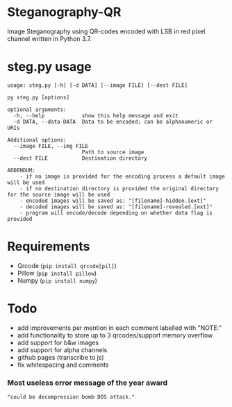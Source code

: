 # Steganography-QR
Image Steganography using QR-codes encoded with LSB in red pixel channel written in Python 3.7.

# steg.py usage
```
usage: steg.py [-h] [-d DATA] [--image FILE] [--dest FILE]

py steg.py [options]

optional arguments:
  -h, --help            show this help message and exit
  -d DATA, --data DATA  Data to be encoded; can be alphanumeric or URIs

Additional options:
  --image FILE, --img FILE
                        Path to source image
  --dest FILE           Destination directory

ADDENDUM:
    - if no image is provided for the encoding process a default image will be used
    - if no destination directory is provided the original directory for the source image will be used
    - encoded images will be saved as: "[filename]-hidden.[ext]"
    - decoded images will be saved as: "[filename]-revealed.[ext]"
    - program will encode/decode depending on whether data flag is provided
```

# Requirements
- Qrcode (`pip install qrcode[pil]`)
- Pillow (`pip install pillow`)
- Numpy (`pip install numpy`)

# Todo
- add improvements per mention in each comment labelled with "NOTE:"
- add functionality to store up to 3 qrcodes/support memory overflow 
- add support for b&w images
- add support for alpha channels
- github pages (transcribe to js)
- fix whitespacing and comments

### Most useless error message of the year award
`"could be decompression bomb DOS attack."`

